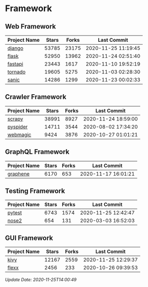 # Framework

## Web Framework
| Project Name | Stars | Forks | Last Commit |
| ------------ | ----- | ----- | ----------- |
| [django](https://github.com/django/django) | 53785 | 23175 | 2020-11-25 11:19:45 |
| [flask](https://github.com/pallets/flask) | 52950 | 13962 | 2020-11-24 02:51:40 |
| [fastapi](https://github.com/tiangolo/fastapi) | 23443 | 1617 | 2020-11-10 19:52:19 |
| [tornado](https://github.com/tornadoweb/tornado) | 19605 | 5275 | 2020-11-03 02:28:30 |
| [sanic](https://github.com/huge-success/sanic) | 14286 | 1299 | 2020-11-23 00:02:33 |

## Crawler Framework
| Project Name | Stars | Forks | Last Commit |
| ------------ | ----- | ----- | ----------- |
| [scrapy](https://github.com/scrapy/scrapy) | 38991 | 8927 | 2020-11-24 18:59:00 |
| [pyspider](https://github.com/binux/pyspider) | 14711 | 3544 | 2020-08-02 17:34:20 |
| [webmagic](https://github.com/code4craft/webmagic) | 9424 | 3876 | 2020-10-27 01:01:21 |

## GraphQL Framework
| Project Name | Stars | Forks | Last Commit |
| ------------ | ----- | ----- | ----------- |
| [graphene](https://github.com/graphql-python/graphene) | 6170 | 653 | 2020-11-17 16:01:21 |

## Testing Framework
| Project Name | Stars | Forks | Last Commit |
| ------------ | ----- | ----- | ----------- |
| [pytest](https://github.com/pytest-dev/pytest) | 6743 | 1574 | 2020-11-25 12:42:47 |
| [nose2](https://github.com/nose-devs/nose2) | 654 | 131 | 2020-03-03 16:52:03 |

## GUI Framework
| Project Name | Stars | Forks | Last Commit |
| ------------ | ----- | ----- | ----------- |
| [kivy](https://github.com/kivy/kivy) | 12167 | 2559 | 2020-11-25 12:29:37 |
| [flexx](https://github.com/flexxui/flexx) | 2456 | 233 | 2020-10-26 09:39:53 |

*Update Date: 2020-11-25T14:00:49*